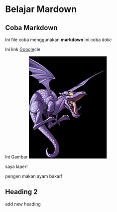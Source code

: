 # Belajar Mardown

## Coba Markdown

Ini file coba menggunakan **markdown** ini coba _italic_

Ini link [Google](https:/www.google.com/)cle

Ini Gambar ![image](images/lockheed.png)

saya laper!

pengen makan ayam bakar!

## Heading 2

add new heading